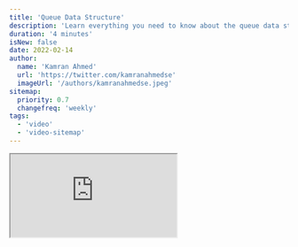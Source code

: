 ```yaml
---
title: 'Queue Data Structure'
description: 'Learn everything you need to know about the queue data structure'
duration: '4 minutes'
isNew: false
date: 2022-02-14
author:
  name: 'Kamran Ahmed'
  url: 'https://twitter.com/kamranahmedse'
  imageUrl: '/authors/kamranahmedse.jpeg'
sitemap:
  priority: 0.7
  changefreq: 'weekly'
tags:
  - 'video'
  - 'video-sitemap'
---
```


<iframe class="w-full aspect-video mb-5" src="https://www.youtube.com/embed/mDCi1lXd9hc" title="Queue Data Structure"></iframe>
